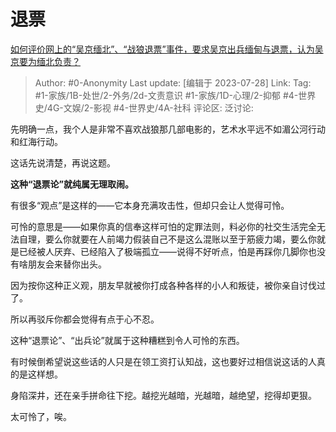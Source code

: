 # 退票
[如何评价网上的“吴京缅北”、“战狼退票”事件，要求吴京出兵缅甸与退票，认为吴京要为缅北负责？](https://www.zhihu.com/question/614217307/answer/3139085550)

> Author: #0-Anonymity
> Last update: [编辑于 2023-07-28]
> Link:
> Tag: #1-家族/1B-处世/2-外务/2d-文责意识 #1-家族/1D-心理/2-抑郁  #4-世界史/4G-文娱/2-影视 #4-世界史/4A-社科 
> 评论区:
> 泛讨论:

先明确一点，我个人是非常不喜欢战狼那几部电影的，艺术水平远不如湄公河行动和红海行动。

这话先说清楚，再说这题。

**这种“退票论”就纯属无理取闹。**

有很多“观点”是这样的——它本身充满攻击性，但却只会让人觉得可怜。

可怜的意思是——如果你真的信奉这样可怕的定罪法则，料必你的社交生活完全无法自理，要么你就要在人前竭力假装自己不是这么混账以至于筋疲力竭，要么你就是已经被人厌弃、已经陷入了极端孤立——说得不好听点，怕是再踩你几脚你也没有啥朋友会来替你出头。

因为按你这种正义观，朋友早就被你打成各种各样的小人和叛徒，被你亲自讨伐过了。

所以再驳斥你都会觉得有点于心不忍。

这种“退票论”、“出兵论”就属于这种糟糕到令人可怜的东西。

有时候倒希望说这些话的人只是在领工资打认知战，这也要好过相信说这话的人真的是这样想。

身陷深井，还在亲手拼命往下挖。越挖光越暗，光越暗，越绝望，挖得却更狠。

太可怜了，唉。